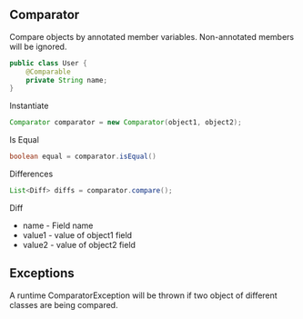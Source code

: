 ## Comparator ##

Compare objects by annotated member variables. Non-annotated members will be ignored.

```java
public class User {
    @Comparable
    private String name;
}
```

Instantiate

```java
Comparator comparator = new Comparator(object1, object2);
```

Is Equal

```java
boolean equal = comparator.isEqual()
```

Differences

```java
List<Diff> diffs = comparator.compare();
```

Diff
- name - Field name
- value1 - value of object1 field
- value2 - value of object2 field

## Exceptions ##

A runtime ComparatorException will be thrown if two object of different classes are being compared.
